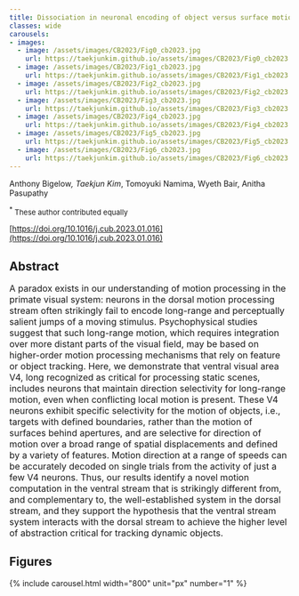 ```yaml
---
title: Dissociation in neuronal encoding of object versus surface motion in the primate brain
classes: wide
carousels:
- images: 
  - image: /assets/images/CB2023/Fig0_cb2023.jpg
    url: https://taekjunkim.github.io/assets/images/CB2023/Fig0_cb2023.jpg
  - image: /assets/images/CB2023/Fig1_cb2023.jpg
    url: https://taekjunkim.github.io/assets/images/CB2023/Fig1_cb2023.jpg
  - image: /assets/images/CB2023/Fig2_cb2023.jpg
    url: https://taekjunkim.github.io/assets/images/CB2023/Fig2_cb2023.jpg
  - image: /assets/images/CB2023/Fig3_cb2023.jpg
    url: https://taekjunkim.github.io/assets/images/CB2023/Fig3_cb2023.jpg
  - image: /assets/images/CB2023/Fig4_cb2023.jpg
    url: https://taekjunkim.github.io/assets/images/CB2023/Fig4_cb2023.jpg
  - image: /assets/images/CB2023/Fig5_cb2023.jpg
    url: https://taekjunkim.github.io/assets/images/CB2023/Fig5_cb2023.jpg
  - image: /assets/images/CB2023/Fig6_cb2023.jpg
    url: https://taekjunkim.github.io/assets/images/CB2023/Fig6_cb2023.jpg
---
```


Anthony Bigelow<sup>*</sup>, Taekjun Kim<sup>*</sup>, Tomoyuki Namima, Wyeth Bair, Anitha Pasupathy

<sup>*</sup><Font size = "2"> These author contributed equally </Font>

[https://doi.org/10.1016/j.cub.2023.01.016](https://doi.org/10.1016/j.cub.2023.01.016)

## Abstract
<Font size = "3"> A paradox exists in our understanding of motion processing in the primate visual system: neurons in the dorsal motion processing stream often strikingly fail to encode long-range and perceptually salient jumps of a moving stimulus. Psychophysical studies suggest that such long-range motion, which requires integration over more distant parts of the visual field, may be based on higher-order motion processing mechanisms that rely on feature or object tracking. Here, we demonstrate that ventral visual area V4, long recognized as critical for processing static scenes, includes neurons that maintain direction selectivity for long-range motion, even when conflicting local motion is present. These V4 neurons exhibit specific selectivity for the motion of objects, i.e., targets with defined boundaries, rather than the motion of surfaces behind apertures, and are selective for direction of motion over a broad range of spatial displacements and defined by a variety of features. Motion direction at a range of speeds can be accurately decoded on single trials from the activity of just a few V4 neurons. Thus, our results identify a novel motion computation in the ventral stream that is strikingly different from, and complementary to, the well-established system in the dorsal stream, and they support the hypothesis that the ventral stream system interacts with the dorsal stream to achieve the higher level of abstraction critical for tracking dynamic objects. </Font>

## Figures
{% include carousel.html width="800" unit="px" number="1" %}
<!--- {% include carousel.html width="800" unit="px" duration="10" number="1" %} --->

